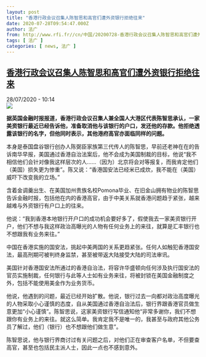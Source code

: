 ```yaml
---
layout: post
title: "香港行政会议召集人陈智思和高官们遭外资银行拒绝往来"
date: 2020-07-28T09:54:47.000Z
author: 法广
from: http://www.rfi.fr//cn/中国/20200728-香港行政会议召集人陈智思和高官们遭外资银行拒绝往来
tags: [ 法广 ]
categories: [ news, 法广 ]
---
```

<!--1595930087000-->
[香港行政会议召集人陈智思和高官们遭外资银行拒绝往来](http://www.rfi.fr//cn/%E4%B8%AD%E5%9B%BD/20200728-%E9%A6%99%E6%B8%AF%E8%A1%8C%E6%94%BF%E4%BC%9A%E8%AE%AE%E5%8F%AC%E9%9B%86%E4%BA%BA%E9%99%88%E6%99%BA%E6%80%9D%E5%92%8C%E9%AB%98%E5%AE%98%E4%BB%AC%E9%81%AD%E5%A4%96%E8%B5%84%E9%93%B6%E8%A1%8C%E6%8B%92%E7%BB%9D%E5%BE%80%E6%9D%A5)
------

<div>
<div>28/07/2020 - 10:14</div><img src="https://s.rfi.fr/media/display/cb06ae0a-d0a9-11ea-a5a7-005056bf87d6/w:310/p:16x9/HK0728.jpg"><p><strong>据英国金融时报报道，香港行政会议召集人兼全国人大港区代表陈智思承认，一家美资银行最近已经告诉他，准备取消他与该银行的户口，发还他的存款。他拒绝透露该银行的名字，但他同时表示，其他港府高官亦面临同样的问题。</strong></p><div class="t-content__body u-clearfix"><div class="m-interstitial"></div><p>本身是泰国盘谷银行创办人陈弼臣家族第三代传人的陈智思，早前还老神在在的告诉南华早报，美国通过香港自治法案后，他不会成为美国制裁的目标，他说“我不相信他们会针对像我这样层次的人......（因为）北京将会对等报复，而我肯定他们（美国）损失更为惨重”。陈又说：“香港国安法已经米已成炊，我不能在（美国）威吓下改变我的立场。”</p><p>含着金调羹出生、在美国加州贵族名校Pomona毕业、在旧金山拥有物业的陈智思告诉金融时报，包括他在内的香港高官，由于中美关系就香港问题趋于紧张，越来越难与外资银行有户口上的往来。</p><p>他说：“我到香港本地银行开户口的成功机会要好多了，假使我去一家美资银行开户，他们不想与我这样政治高曝光的人物有任何业务上的来往，就算是汇丰银行也不想跟我有业务来往。”</p><p>中国在香港实施的国安法，挑起中美两国的关系更趋紧张。任何人如触犯香港国安法，最高刑期可被判终身监禁，甚至被带返大陆接受大陆的司法审讯。</p><p>美国针对香港国安法所通过的香港自治法，将容许华盛顿向任何涉及执行国安法的官员实施制裁，任何银行与此等人士如有业务来往，将被封锁在美国金融制度之外，包括不能使用美金作为业务货币。</p><p>他说，他遇到的问题，最近已经开始扩散。他说，银行过去一向都对政治高度曝光的人物采取小心谨慎的态度，自从美国通过香港自治法后，银行界跟香港官员做生意更加“小心谨慎”。陈智思说，这家美资银行写信通知他“非常多谢你，我们不想跟你有业务上的来往。就这么简单。我肯定我不是唯一的，我甚至与政府其他公务员了解过，他们（银行）也不想跟他们做生意”。</p><p>陈智思说，他与银行界商讨过有关问题之后，对他们正在审查客户名单，不但要查高官，甚至也包括民主派人士，因此一点也不感到意外。</p><div class="o-self-promo o-self-promo--nl o-self-promo--hidden" data-selfpromo-newsletter></div><div class="o-self-promo o-self-promo--app o-self-promo--hidden" data-selfpromo-app></div></div>
</div>
